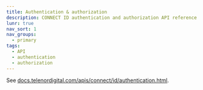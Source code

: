 ```yaml
---
title: Authentication & authorization
description: CONNECT ID authentication and authorization API reference
lunr: true
nav_sort: 1
nav_groups:
  - primary
tags:
  - API
  - authentication
  - authorization
---
```


See [docs.telenordigital.com/apis/connect/id/authentication.html](http://docs.telenordigital.com/apis/connect/id/authentication.html).
